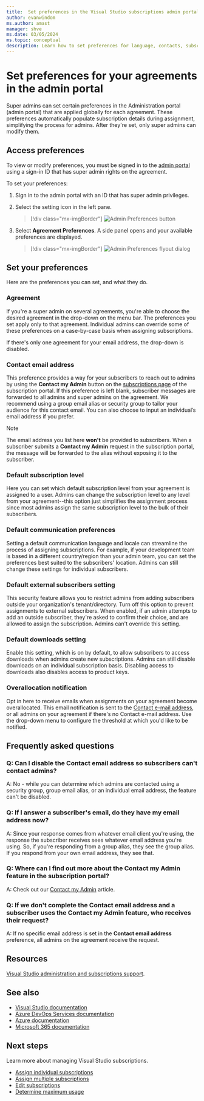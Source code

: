 ```yaml
---
title:  Set preferences in the Visual Studio subscriptions admin portal
author: evanwindom
ms.author: amast
manager: shve
ms.date: 03/05/2024
ms.topic: conceptual
description: Learn how to set preferences for language, contacts, subscription level, and others in the admin portal.
---
```


# Set preferences for your agreements in the admin portal

Super admins can set certain preferences in the Administration portal (admin portal) that are applied globally for each agreement. These preferences automatically populate subscription details during assignment, simplifying the process for admins. After they're set, only super admins can modify them. 

## Access preferences

To view or modify preferences, you must be signed in to the [admin portal](https://manage.visualstudio.com) using a sign-in ID that has super admin rights on the agreement. 

To set your preferences:
1. Sign in to the admin portal with an ID that has super admin privileges.
2. Select the setting icon in the left pane.
   > [!div class="mx-imgBorder"]
   > ![Admin Preferences button](_img/admin-preferences/admin-preferences-button.png "Screenshot of the Manage subscribers page. The settings icon is highlighted.")

3. Select **Agreement Preferences**.
A side panel opens and your available preferences are displayed. 

   > [!div class="mx-imgBorder"]
   > ![Admin Preferences flyout dialog](_img/admin-preferences/admin-preferences-flyout-2.png "Screenshot of the agreement preferences dialog. The overallocation email notification is selected.")

## Set your preferences

Here are the preferences you can set, and what they do. 

### Agreement

If you're a super admin on several agreements, you're able to choose the desired agreement in the drop-down on the menu bar. The preferences you set apply only to that agreement. Individual admins can override some of these preferences on a case-by-case basis when assigning subscriptions. 

If there's only one agreement for your email address, the drop-down is disabled. 

### Contact email address

This preference provides a way for your subscribers to reach out to admins by using the **Contact my Admin** button on the [subscriptions page](https://my.visualstudio.com/subscriptions) of the subscription portal. If this preference is left blank, subscriber messages are forwarded to all admins and super admins on the agreement. We recommend using a group email alias or security group to tailor your audience for this contact email. You can also choose to input an individual’s email address if you prefer.

> [!NOTE]
> The email address you list here **won't** be provided to subscribers. When a subscriber submits a **Contact my Admin** request in the subscription portal, the message will be forwarded to the alias without exposing it to the subscriber. 

### Default subscription level

Here you can set which default subscription level from your agreement is assigned to a user. Admins can change the subscription level to any level from your agreement--this option just simplifies the assignment process since most admins assign the same subscription level to the bulk of their subscribers. 

### Default communication preferences

Setting a default communication language and locale can streamline the process of assigning subscriptions. For example, if your development team is based in a different country/region than your admin team, you can set the preferences best suited to the subscribers' location. Admins can still change these settings for individual subscribers. 

### Default external subscribers setting

This security feature allows you to restrict admins from adding subscribers outside your organization's tenant/directory. Turn off this option to prevent assignments to external subscribers. When enabled, if an admin attempts to add an outside subscriber, they're asked to confirm their choice, and are allowed to assign the subscription. Admins can't override this setting. 

### Default downloads setting

Enable this setting, which is on by default, to allow subscribers to access downloads when admins create new subscriptions. Admins can still disable downloads on an individual subscription basis. Disabling access to downloads also disables access to product keys. 

### Overallocation notification 

Opt in here to receive emails when assignments on your agreement become overallocated. This email notification is sent to the [Contact e-mail address](admin-preferences.md#contact-email-address), or all admins on your agreement if there's no Contact e-mail address. Use the drop-down menu to configure the threshold at which you'd like to be notified. 

 
## Frequently asked questions

### Q:  Can I disable the **Contact email address** so subscribers can't contact admins?

A:  No - while you can determine which admins are contacted using a security group, group email alias, or an individual email address, the feature can't be disabled.

### Q: If I answer a subscriber's email, do they have my email address now?

A:  Since your response comes from whatever email client you're using, the response the subscriber receives sees whatever email address you're using. So, if you're responding from a group alias, they see the group alias. If you respond from your own email address, they see that. 

### Q: Where can I find out more about the **Contact my Admin** feature in the subscription portal?

A:  Check out our [Contact my Admin](contact-my-admin.md) article. 

### Q: If we don't complete the **Contact email address** and a subscriber uses the **Contact my Admin** feature, who receives their request?

A:  If no specific email address is set in the **Contact email address** preference, all admins on the agreement receive the request. 

## Resources

[Visual Studio administration and subscriptions support](https://aka.ms/vsadminhelp).

## See also
+ [Visual Studio documentation](/visualstudio/)
+ [Azure DevOps Services documentation](/azure/devops/)
+ [Azure documentation](/azure/)
+ [Microsoft 365 documentation](/microsoft-365/)

## Next steps
Learn more about managing Visual Studio subscriptions.
+ [Assign individual subscriptions](assign-license.md)
+ [Assign multiple subscriptions](assign-license-bulk.md)
+ [Edit subscriptions](edit-license.md)
+ [Determine maximum usage](maximum-usage.md)
